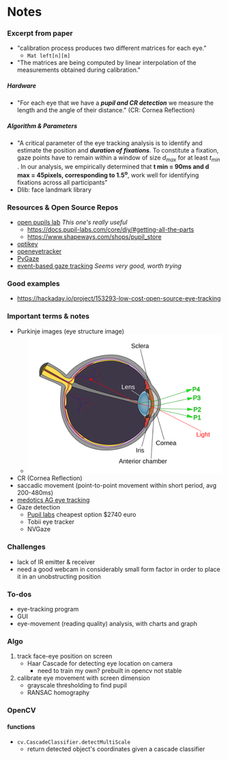
# Notes

### Excerpt from paper

- "calibration process produces two different matrices for each eye."
    - ```Mat left[n][m]```
- "The matrices are being computed by linear interpolation of the
measurements obtained during calibration."

##### Hardware

- "For each eye that
we have a ***pupil and CR detection*** we measure the length and the angle of their distance."
    (CR: Cornea Reflection)

##### Algorithm & Parameters

- "A critical parameter of the eye tracking analysis is to identify and estimate the position and
***duration of fixations***. To constitute a fixation, gaze points have to remain within a window of size $d _{max}$ for
at least $t _{min}$ .
In our analysis, we empirically determined that **t min = 90ms and d max = 45pixels, corresponding to 1.5$^\text{o}$**, work well for identifying fixations across all participants"
- Dlib: face landmark library

### Resources & Open Source Repos
- [open pupils lab](https://pupil-labs.com/products/core/) <em>This one's really useful</em> 
    - https://docs.pupil-labs.com/core/diy/#getting-all-the-parts
    - https://www.shapeways.com/shops/pupil_store
- [optikey](https://github.com/OptiKey/OptiKey/wiki)
- [openeyetracker](https://open-neuroscience.com/post/openeyetrack_an_open_source_high_speed_eyetracker/)
- [PyGaze](http://www.pygaze.org/)
- [event-based gaze tracking](https://www.computationalimaging.org/publications/event-based-eye-tracking/) <em>Seems very good, worth trying</em>

### Good examples
- https://hackaday.io/project/153293-low-cost-open-source-eye-tracking

### Important terms & notes
- Purkinje images (eye structure image)
    - ![Four reflections of purkinje image](./docs/purkinjereflection.svg)
- CR (Cornea Reflection)
- saccadic movement (point-to-point movement within short period, avg 200-480ms)
- [medotics AG eye tracking](http://medotics.com/metsio.php)
- Gaze detection
    - [Pupil labs](http://www.pygaze.org/) cheapest option $2740 euro
    - Tobii eye tracker
    - NVGaze

### Challenges

- lack of IR emitter & receiver
- need a good webcam in considerably small form factor in order to place it in an unobstructing position

### To-dos

- eye-tracking program
- GUI
- eye-movement (reading quality) analysis, with charts and graph

### Algo

1. track face-eye position on screen 
    - Haar Cascade for detecting eye location on camera
        - need to train my own? prebuilt in opencv not stable
2. calibrate eye movement with screen dimension
    - grayscale thresholding to find pupil
    - RANSAC homography

### OpenCV

#### functions
- ```cv.CascadeClassifier.detectMultiScale```
  - return detected object's coordinates given a cascade classifier
